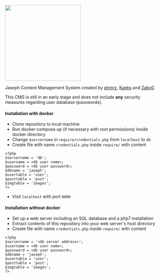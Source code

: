 <img src=https://rawgit.com/phmrz/JasephCMS/master/assets/jaseph_normal.png width=250px>

Jaseph Content Management System created by <a href=https://github.com/phmrz>phmrz</a>, <a href=https://github.com/Kaeks>Kaeks</a> and <a href=https://github.com/Zaby0>Zaby0</a>.

This CMS is still in an early stage and does not include **any** security measures regarding user database (passwords).

#### Installation with docker
* Clone repository to local machine
* Run docker-compose up (if necessary with root permissions) inside docker directory
* Change `$servername` in `require/credentials.php` from `localhost` to `db`
* Create file with name `credentials.php` inside `require/` with content

```
<?php
$servername = 'db';
$username = <db user name>;
$password = <db user password>;
$dbname = 'jaseph';
$usertable = 'user';
$posttable = 'post';
$imgtable = 'images';
?>
```

* Visit `localhost` with port `8000`


#### Installation without docker
* Set up a web server including an SQL database and a php7 installation
* Extract contents of this repository into your web server's host directory
* Create file with name `credentials.php` inside `require/` with content

```
<?php
$servername = '<db server address>';
$username = <db user name>;
$password = <db user password>;
$dbname = 'jaseph';
$usertable = 'user';
$posttable = 'post';
$imgtable = 'images';
?>
```
